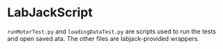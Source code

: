 # LabJackScript
```runMotorTest.py``` and ```loadingDataTest.py``` are scripts used to run the tests and open saved ata. The other files are labjack-provided wrappers. 
